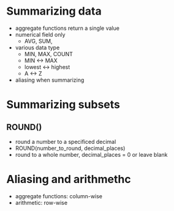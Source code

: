 # Summarizing data
- aggregate functions return a single value
- numerical field only
  - AVG, SUM,
- various data type
  - MIN, MAX, COUNT
  - MIN <-> MAX
  - lowest <-> highest
  - A <-> Z
- aliasing when summarizing

# Summarizing subsets
## ROUND()
- round a number to a specificed decimal
- ROUND(number_to_round, decimal_places)
- round to a whole number, decimal_places = 0 or leave blank

# Aliasing and arithmethc
- aggregate functions: column-wise
- arithmetic: row-wise
